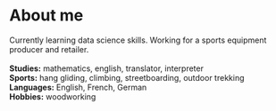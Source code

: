 # About me

Currently learning data science skills. Working for a sports equipment producer and retailer.<br>
<br>
**Studies:** mathematics, english, translator, interpreter<br>
**Sports:** hang gliding, climbing, streetboarding, outdoor trekking<br>
**Languages:** English, French, German<br>
**Hobbies:** woodworking
